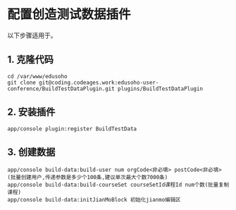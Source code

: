 # 配置创造测试数据插件

以下步骤适用于。

## 1. 克隆代码

    cd /var/www/edusoho
    git clone git@coding.codeages.work:edusoho-user-conference/BuildTestDataPlugin.git plugins/BuildTestDataPlugin

## 2. 安装插件

    app/console plugin:register BuildTestData

## 3. 创建数据
    app/console build-data:build-user num orgCode<非必填> postCode<非必填>(批量创建用户,传递参数是多少个100条,建议单次最大个数7000条)
    app/console build-data:build-courseSet courseSetId课程Id num个数(批量复制课程)
    app/console build-data:initJianMoBlock 初始化jianmo编辑区
